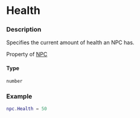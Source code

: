 # Health
### Description
Specifies the current amount of health an NPC has.

Property of [NPC](/classes/NPC/)

#### Type
`number`

### Example
```lua
npc.Health = 50
```
